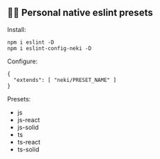 ## 🥷🏼 Personal native eslint presets

Install:
```
npm i eslint -D
npm i eslint-config-neki -D
```

Configure:
```
{
  "extends": [ "neki/PRESET_NAME" ]
}
```

Presets:
* js
* js-react
* js-solid
* ts
* ts-react
* ts-solid